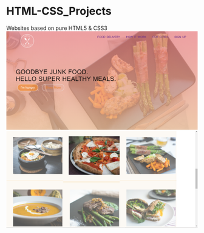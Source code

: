 # HTML-CSS_Projects
Websites based on pure HTML5 &amp; CSS3
![](img/FirstPage.png)
![](img/SecondPage.png)
